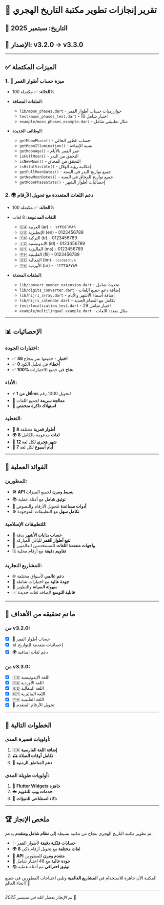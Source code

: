 # 🎉 تقرير إنجازات تطوير مكتبة التاريخ الهجري

## 📅 التاريخ: سبتمبر 2025
## 🚀 الإصدار: v3.2.0 → v3.3.0

---

## ✅ **الميزات المكتملة**

### 1. 🌙 **ميزة حساب أطوار القمر** 
- **الحالة**: ✅ مكتملة 100%
- **الملفات المضافة**:
  - `lib/moon_phases.dart` - خوارزميات حساب أطوار القمر
  - `test/moon_phases_test.dart` - 16 اختبار شامل
  - `example/moon_phases_example.dart` - مثال تطبيقي شامل

- **الوظائف الجديدة**:
  - `getMoonPhase()` - حساب الطور الحالي
  - `getMoonIllumination()` - نسبة الإضاءة
  - `getMoonAge()` - عمر القمر بالأيام
  - `isFullMoon()` - التحقق من البدر
  - `isNewMoon()` - التحقق من المحاق
  - `isHilalVisible()` - إمكانية رؤية الهلال
  - `getFullMoonDates()` - جميع تواريخ البدر في السنة
  - `getNewMoonDates()` - جميع تواريخ المحاق في السنة
  - `getMoonPhaseStats()` - إحصائيات أطوار الشهر

### 2. 🌍 **دعم اللغات المتعددة مع تحويل الأرقام**
- **الحالة**: ✅ مكتملة 100%
- **اللغات المدعومة**: 8 لغات
  - 🇸🇦 العربية (ar) - ٠١٢٣٤٥٦٧٨٩
  - 🇺🇸 الإنجليزية (en) - 0123456789
  - 🇹🇷 التركية (tr) - 0123456789
  - 🇮🇩 الإندونيسية (id) - 0123456789
  - 🇲🇾 الماليزية (ms) - 0123456789
  - 🇵🇭 الفلبينية (fil) - 0123456789
  - 🇧🇩 البنغالية (bn) - ০১২৩৪৫৬৭৮৯
  - 🇵🇰 الأوردية (ur) - ۰۱۲۳۴۵۶۷۸۹

- **الملفات المحدثة**:
  - `lib/convert_number_extension.dart` - تحديث شامل
  - `lib/digits_converter.dart` - إضافة دعم جميع اللغات
  - `lib/hijri_array.dart` - إضافة أسماء الأشهر والأيام
  - `lib/hijri_calendar.dart` - تكامل مع النظام الجديد
  - `test/localization_test.dart` - 29 اختبار شامل
  - `example/multilingual_example.dart` - مثال متعدد اللغات

---

## 📊 **الإحصائيات**

### اختبارات الجودة:
- ✅ **46 اختبار** - جميعها تمر بنجاح
- ✅ **0 أخطاء** في تحليل الكود
- ✅ **100% نجاح** في جميع الاختبارات

### الأداء:
- ⚡ **أقل من 1ms** لتحويل 1000 رقم
- 🚀 **معالجة سريعة** لجميع اللغات
- 💾 **استهلاك ذاكرة منخفض**

### التغطية:
- 🌙 **8 أطوار قمرية** مختلفة
- 🌍 **8 لغات** مدعومة بالكامل
- 📅 **12 شهر هجري** لكل لغة
- 📆 **7 أيام أسبوع** لكل لغة

---

## 🎯 **الفوائد العملية**

### للمطورين:
- 🛠️ **API بسيط ومرن** لجميع الميزات
- 📚 **توثيق شامل** مع أمثلة عملية
- 🔧 **أدوات مساعدة** لتحويل الأرقام والنصوص
- ⚙️ **تكامل سهل** مع التطبيقات الموجودة

### للتطبيقات الإسلامية:
- 🕌 **حساب بدايات الأشهر** بدقة
- 🌙 **تتبع أطوار القمر** لليالي المباركة
- 📱 **واجهات متعددة اللغات** للمستخدمين العالميين
- 🗓️ **تقاويم دقيقة** مع أرقام محلية

### للمشاريع التجارية:
- 🌐 **دعم عالمي** لأسواق مختلفة
- 💼 **جودة عالية** مع اختبارات شاملة
- 🔄 **سهولة الصيانة** والتطوير
- 📈 **قابلية التوسع** لإضافة لغات جديدة

---

## 🔮 **ما تم تحقيقه من الأهداف**

### من v3.2.0:
- [x] 🌙 حساب أطوار القمر
- [x] 📊 إحصائيات متقدمة للتواريخ
- [x] 🌍 دعم لغات إضافية

### من v3.3.0:
- [x] 🇮🇩 اللغة الإندونيسية
- [x] 🇵🇰 اللغة الأوردية
- [x] 🇧🇩 اللغة البنغالية
- [x] 🇲🇾 اللغة الماليزية
- [x] 🇵🇭 اللغة الفلبينية
- [x] 🔢 تحويل الأرقام المتقدم

---

## 🚀 **الخطوات التالية**

### أولويات قصيرة المدى:
1. 🇮🇷 **إضافة اللغة الفارسية**
2. 🕰️ **تكامل أوقات الصلاة**
3. 📍 **دعم المناطق الزمنية**

### أولويات طويلة المدى:
1. 📱 **Flutter Widgets جاهزة**
2. ☁️ **خدمات ويب للتقويم**
3. 🤖 **ذكاء اصطناعي للتنبؤات**

---

## 🏆 **ملخص الإنجاز**

تم تطوير مكتبة التاريخ الهجري بنجاح من مكتبة بسيطة إلى **نظام شامل ومتقدم** يدعم:

- ✨ **حسابات فلكية دقيقة** لأطوار القمر
- 🌍 **8 لغات مختلفة** مع تحويل أرقام ذكي
- 🎯 **API متقدم ومرن** للمطورين
- 🧪 **جودة عالية** مع 46 اختبار شامل
- 📚 **توثيق احترافي** مع أمثلة عملية

المكتبة الآن جاهزة للاستخدام في **المشاريع العالمية** وتلبي احتياجات المطورين في جميع أنحاء العالم! 🌟

---

*تم الإنجاز بفضل الله في سبتمبر 2025* 🎉